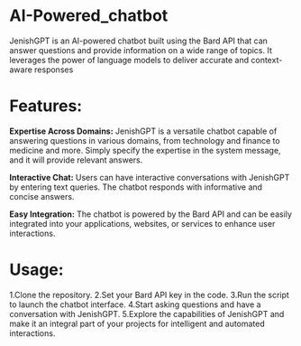 # AI-Powered_chatbot
JenishGPT is an AI-powered chatbot built using the Bard API that can answer questions and provide information on a wide range of topics. It leverages the power of language models to deliver accurate and context-aware responses

# Features:
__Expertise Across Domains:__ JenishGPT is a versatile chatbot capable of answering questions in various domains, from technology and finance to medicine and more. Simply specify the expertise in the system message, and it will provide relevant answers.

__Interactive Chat:__ Users can have interactive conversations with JenishGPT by entering text queries. The chatbot responds with informative and concise answers.

__Easy Integration:__ The chatbot is powered by the Bard API and can be easily integrated into your applications, websites, or services to enhance user interactions.

# Usage:
1.Clone the repository.
2.Set your Bard API key in the code.
3.Run the script to launch the chatbot interface.
4.Start asking questions and have a conversation with JenishGPT.
5.Explore the capabilities of JenishGPT and make it an integral part of your projects for intelligent and automated interactions.
